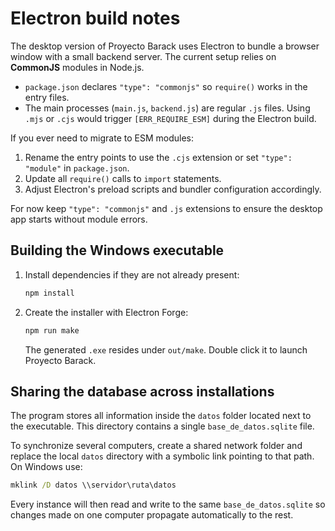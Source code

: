 # Electron build notes

The desktop version of Proyecto Barack uses Electron to bundle a browser window with a small backend server. The current setup relies on **CommonJS** modules in Node.js.

- `package.json` declares `"type": "commonjs"` so `require()` works in the entry files.
- The main processes (`main.js`, `backend.js`) are regular `.js` files. Using `.mjs` or `.cjs` would trigger `[ERR_REQUIRE_ESM]` during the Electron build.

If you ever need to migrate to ESM modules:

1. Rename the entry points to use the `.cjs` extension or set `"type": "module"` in `package.json`.
2. Update all `require()` calls to `import` statements.
3. Adjust Electron's preload scripts and bundler configuration accordingly.

For now keep `"type": "commonjs"` and `.js` extensions to ensure the desktop app starts without module errors.

## Building the Windows executable

1. Install dependencies if they are not already present:

   ```bash
   npm install
   ```

2. Create the installer with Electron Forge:

   ```bash
   npm run make
   ```

   The generated `.exe` resides under `out/make`. Double click it to launch
   Proyecto Barack.

## Sharing the database across installations

The program stores all information inside the `datos` folder located next to the
executable. This directory contains a single `base_de_datos.sqlite` file.

To synchronize several computers, create a shared network folder and replace the
local `datos` directory with a symbolic link pointing to that path. On Windows
use:

```cmd
mklink /D datos \\servidor\ruta\datos
```

Every instance will then read and write to the same `base_de_datos.sqlite` so
changes made on one computer propagate automatically to the rest.

